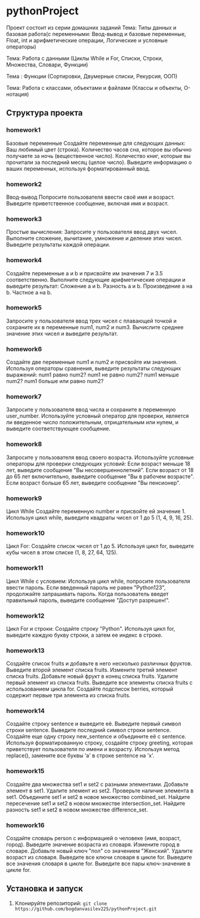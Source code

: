 # pythonProject

Проект состоит из серии домашних заданий 
 Тема: Типы данных и базовая работа(с переменными:
Ввод-вывод и базовые переменные, Float, int и арифметические операции,
Логические и условные операторы)

Тема: Работа с данными
(Циклы While и For,
Списки, Строки, Множества, Словари, Функции)

Тема : Функции
(Сортировки,
Двумерные списки,  Рекурсия, ООП)

Тема: Работа с классами, объектами и файлами
(Классы и объекты, О-нотация) 


## Структура проекта
### homework1
Базовые переменные
Создайте переменные для следующих данных:
Ваш любимый цвет (строка).
Количество часов сна, которое вы обычно получаете за ночь (вещественное число).
Количество книг, которые вы прочитали за последний месяц (целое число).
Выведите информацию о ваших переменных, используя форматированный ввод.

### homework2 
Ввод-вывод
Попросите пользователя ввести своё имя и возраст.
Выведите приветственное сообщение, включая имя и возраст.

### homework3 
Простые вычисления:
Запросите у пользователя ввод двух чисел.
Выполните сложение, вычитание, умножение и деление этих чисел.
Выведите результаты каждой операции.

### homework4
Создайте переменные a и b и присвойте им значения 7 и 3.5 соответственно.
Выполните следующие арифметические операции и выведите результат:
Сложение a и b.
Разность a и b.
Произведение a на b.
Частное a на b.

### homework5
Запросите у пользователя ввод трех чисел с плавающей точкой и сохраните их в переменные num1, num2 и num3.
Вычислите среднее значение этих чисел и выведите результат.

### homework6
Создайте две переменные num1 и num2 и присвойте им значения.
Используя операторы сравнения, выведите результаты следующих выражений:
num1 равно num2?
num1 не равно num2?
num1 меньше num2?
num1 больше или равно num2?

### homework7
Запросите у пользователя ввод числа и сохраните в переменную user_number.
Используйте условный оператор для проверки, является ли введенное число положительным,
отрицательным или нулем, и выведите соответствующее сообщение.

### homework8
Запросите у пользователя ввод своего возраста.
Используйте условные операторы для проверки следующих условий:
Если возраст меньше 18 лет, выведите сообщение "Вы несовершеннолетний".
Если возраст от 18 до 65 лет включительно, выведите сообщение "Вы в рабочем возрасте".
Если возраст больше 65 лет, выведите сообщение "Вы пенсионер".

### homework9
Цикл While
Создайте переменную number и присвойте ей значение 1.
Используя цикл while, выведите квадраты чисел от 1 до 5 (1, 4, 9, 16, 25).

### homework10
Цикл For:
Создайте список чисел от 1 до 5.
Используя цикл for, выведите кубы чисел в этом списке (1, 8, 27, 64, 125).

### homework11
Цикл While с условием:
Используя цикл while, попросите пользователя ввести пароль.
Если введенный пароль не равен "Python123", продолжайте запрашивать пароль.
Когда пользователь введет правильный пароль, выведите сообщение "Доступ разрешен!".

### homework12
Цикл For и строки:
Создайте строку "Python".
Используя цикл for, выведите каждую букву строки, а затем ее индекс в строке.

### homework13
Создайте список fruits и добавьте в него несколько различных фруктов.
Выведите второй элемент списка fruits.
Измените третий элемент списка fruits.
Добавьте новый фрукт в конец списка fruits.
Удалите первый элемент из списка fruits.
Выведите все элементы списка fruits с использованием цикла for.
Создайте подсписок berries, который содержит первые три элемента из списка fruits.

### homework14
Создайте строку sentence и выведите её.
Выведите первый символ строки sentence.
Выведите последний символ строки sentence.
Создайте еще одну строку new_sentence и объедините её с sentence.
Используя форматированную строку, создайте строку greeting, которая приветствует пользователя по имени и возрасту.
Используя метод replace(), замените все буквы 'a' в строке sentence на 'x'.

### homework15
Создайте два множества set1 и set2 с разными элементами.
Добавьте элемент в set1.
Удалите элемент из set2.
Проверьте наличие элемента в set1.
Объедините set1 и set2 в новое множество combined_set.
Найдите пересечение set1 и set2 в новом множестве intersection_set.
Найдите разность set1 и set2 в новом множестве difference_set.

### homework16
Создайте словарь person с информацией о человеке (имя, возраст, город).
Выведите значение возраста из словаря.
Измените город в словаре.
Добавьте новый ключ "пол" со значением "Женский".
Удалите возраст из словаря.
Выведите все ключи словаря в цикле for.
Выведите все значения словаря в цикле for.
Выведите все пары ключ-значение в цикле for.


## Установка и запуск

1. Клонируйте репозиторий: `git clone https://github.com/bogdanvasilev225/pythonProject.git
`

